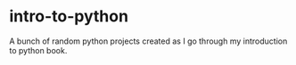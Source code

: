 # intro-to-python
A bunch of random python projects created as I go through my introduction to python book.
